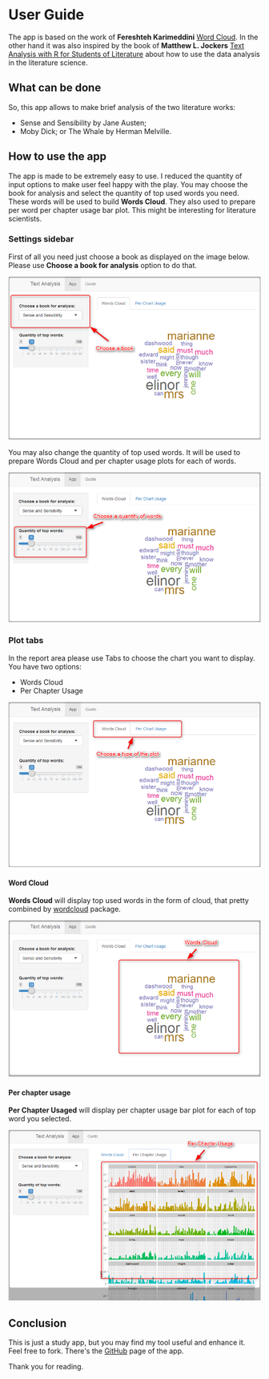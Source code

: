 # User Guide

The app is based on the work of **Fereshteh Karimeddini** [Word Cloud][1]. In the other hand it was also inspired by the book of **Matthew L. Jockers** [Text Analysis with R for Students of Literature][2] about how to use the data analysis in the literature science.

## What can be done

So, this app allows to make brief analysis of the two literature works:
- Sense and Sensibility by Jane Austen;
- Moby Dick; or The Whale by Herman Melville.

## How to use the app

The app is made to be extremely easy to use. I reduced the quantity of input options to make user feel happy with the play.
You may choose the book for analysis and select the quantity of top used words you need. These words will be used to build **Words Cloud**. They also used to prepare per word per chapter usage bar plot. This might be interesting for literature scientists.

### Settings sidebar

First of all you need just choose a book as displayed on the image below.
Please use **Choose a book for analysis** option to do that.

![Choose a book](assets/image_1.png)

You may also change the quantity of top used words. It will be used to prepare Words Cloud and per chapter usage plots for each of words.

![Define the preferred words quantity](assets/image_2.png)

### Plot tabs

In the report area please use Tabs to choose the chart you want to display. You have two options:
- Words Cloud
- Per Chapter Usage

![Choose a plot type](assets/image_3.png)

#### Word Cloud

**Words Cloud** will display top used words in the form of cloud, that pretty combined by [wordcloud][3] package.

![Example of Words Cloud](assets/image_4.png)

#### Per chapter usage

**Per Chapter Usaged** will display per chapter usage bar plot for each of top word you selected.

![Example of Per Chapter Usage](assets/image_5.png)

## Conclusion

This is just a study app, but you may find my tool useful and enhance it. Feel free to fork. There's the [GitHub][4] page of the app.

Thank you for reading.

  [1]: http://shiny.rstudio.com/gallery/word-cloud.html "Word Cloud"
  [2]: https://www.springer.com/us/book/9783319031637#aboutBook "Text Analysis with R for Students of Literature"
  [3]: http://www.inside-r.org/packages/cran/wordcloud/docs/wordcloud "wordcloud {wordcloud}"
  [4]: https://github.com/riversy/DevelopingDataProducts_CourseProject "Course Project on Developing Data Products"
